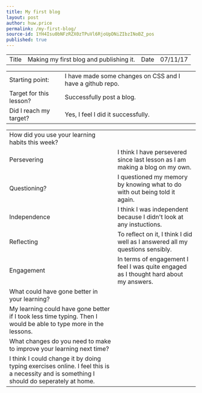 ```yaml
---
title: My first blog
layout: post
author: huw.price
permalink: /my-first-blog/
source-id: 1YH4Isu0bNFzRZX0zTPuVl6RjoUpDNiZIbzINoBZ_pos
published: true
---
```

<table>
  <tr>
    <td>Title</td>
    <td>Making my first blog and publishing it.</td>
    <td>Date</td>
    <td>07/11/17</td>
  </tr>
</table>


<table>
  <tr>
    <td>Starting point:</td>
    <td>I have made some changes on CSS and I have a github repo.</td>
  </tr>
  <tr>
    <td>Target for this lesson?</td>
    <td>Successfully post a blog.</td>
  </tr>
  <tr>
    <td>Did I reach my target? </td>
    <td>Yes, I feel I did it successfully.</td>
  </tr>
</table>


<table>
  <tr>
    <td>How did you use your learning habits this week?</td>
    <td></td>
  </tr>
  <tr>
    <td>Persevering</td>
    <td>I think I have persevered since last lesson as I am making a blog on my own.</td>
  </tr>
  <tr>
    <td>Questioning?</td>
    <td>I questioned my memory by knowing what to do with out being told it again.</td>
  </tr>
  <tr>
    <td>Independence</td>
    <td>I think I was independent because I didn't look at any instuctions.</td>
  </tr>
  <tr>
    <td>Reflecting</td>
    <td>To reflect on it, I think I did well as I answered all my questions sensibly.</td>
  </tr>
  <tr>
    <td>Engagement</td>
    <td>In terms of engagement I feel I was quite engaged as I thought hard about my answers.</td>
  </tr>
  <tr>
    <td>What could have gone better in your learning?</td>
    <td></td>
  </tr>
  <tr>
    <td>My learning could have gone better if I took less time typing. Then I would be able to type more in the lessons.</td>
    <td></td>
  </tr>
  <tr>
    <td>What changes do you need to make to improve your learning next time?</td>
    <td></td>
  </tr>
  <tr>
    <td>I think I could change it by doing typing exercises online. I feel this is a necessity and is something I should do seperately at home.</td>
    <td></td>
  </tr>
</table>


